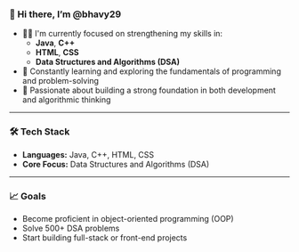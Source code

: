 ### 👋 Hi there, I’m @bhavy29

- 👨‍💻 I'm currently focused on strengthening my skills in:
  - **Java**, **C++**
  - **HTML**, **CSS**
  - **Data Structures and Algorithms (DSA)**
- 🌱 Constantly learning and exploring the fundamentals of programming and problem-solving
- 🚀 Passionate about building a strong foundation in both development and algorithmic thinking

---

### 🛠️ Tech Stack

- **Languages:** Java, C++, HTML, CSS
- **Core Focus:** Data Structures and Algorithms (DSA)

---

### 📈 Goals

- Become proficient in object-oriented programming (OOP)
- Solve 500+ DSA problems
- Start building full-stack or front-end projects
